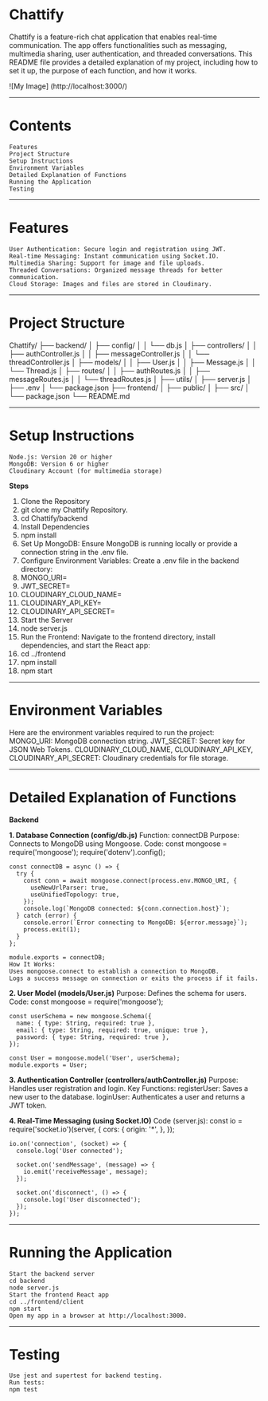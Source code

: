 # **Chattify**
Chattify is a feature-rich chat application that enables real-time communication. The app offers functionalities such as messaging, multimedia sharing, user authentication, and threaded conversations. This README file provides a detailed explanation of my project, including how to set it up, the purpose of each function, and how it works. 

![My Image] (http://localhost:3000/)
________________________________________
# **Contents**
	Features
	Project Structure
	Setup Instructions
	Environment Variables
	Detailed Explanation of Functions
	Running the Application
	Testing
________________________________________
# **Features**
	User Authentication: Secure login and registration using JWT.
	Real-time Messaging: Instant communication using Socket.IO.
	Multimedia Sharing: Support for image and file uploads.
	Threaded Conversations: Organized message threads for better communication.
	Cloud Storage: Images and files are stored in Cloudinary.
________________________________________
# **Project Structure**
Chattify/
├── backend/
│   ├── config/
│   │   └── db.js
│   ├── controllers/
│   │   ├── authController.js
│   │   ├── messageController.js
│   │   └── threadController.js
│   ├── models/
│   │   ├── User.js
│   │   ├── Message.js
│   │   └── Thread.js
│   ├── routes/
│   │   ├── authRoutes.js
│   │   ├── messageRoutes.js
│   │   └── threadRoutes.js
│   ├── utils/
│   ├── server.js
│   ├── .env
│   └── package.json
├── frontend/
│   ├── public/
│   ├── src/
│   └── package.json
└── README.md
________________________________________
# **Setup Instructions**
	Node.js: Version 20 or higher
	MongoDB: Version 6 or higher
	Cloudinary Account (for multimedia storage)

**Steps**
1.	Clone the Repository
2.	git clone my Chattify Repository.
3.	cd Chattify/backend
4.	Install Dependencies
5.	npm install
6.	Set Up MongoDB: Ensure MongoDB is running locally or provide a connection string in the .env file.
7.	Configure Environment Variables: Create a .env file in the backend directory:
8.	MONGO_URI=<My MongoDB connection string>
9.	JWT_SECRET=<My secret key>
10.	CLOUDINARY_CLOUD_NAME=<My Cloudinary cloud name>
11.	CLOUDINARY_API_KEY=<My Cloudinary API key>
12.	CLOUDINARY_API_SECRET=<My Cloudinary API secret>
13.	Start the Server
14.	node server.js
15.	Run the Frontend: Navigate to the frontend directory, install dependencies, and start the React app:
16.	cd ../frontend
17.	npm install
18.	npm start
________________________________________
# **Environment Variables**
Here are the environment variables required to run the project:
	MONGO_URI: MongoDB connection string.
	JWT_SECRET: Secret key for JSON Web Tokens.
	CLOUDINARY_CLOUD_NAME, CLOUDINARY_API_KEY, CLOUDINARY_API_SECRET: Cloudinary credentials for file storage.
________________________________________

# **Detailed Explanation of Functions**
**Backend**

**1. Database Connection (config/db.js)**
	Function: connectDB
	Purpose: Connects to MongoDB using Mongoose.
	Code: 
	const mongoose = require('mongoose');
	require('dotenv').config();
	
	const connectDB = async () => {
	  try {
	    const conn = await mongoose.connect(process.env.MONGO_URI, {
	      useNewUrlParser: true,
	      useUnifiedTopology: true,
	    });
	    console.log(`MongoDB connected: ${conn.connection.host}`);
	  } catch (error) {
	    console.error(`Error connecting to MongoDB: ${error.message}`);
	    process.exit(1);
	  }
	};
	
	module.exports = connectDB;
	How It Works: 
	Uses mongoose.connect to establish a connection to MongoDB.
	Logs a success message on connection or exits the process if it fails.

**2. User Model (models/User.js)**
	Purpose: Defines the schema for users.
	Code: 
	const mongoose = require('mongoose');
	
	const userSchema = new mongoose.Schema({
	  name: { type: String, required: true },
	  email: { type: String, required: true, unique: true },
	  password: { type: String, required: true },
	});
	
	const User = mongoose.model('User', userSchema);
	module.exports = User;

**3. Authentication Controller (controllers/authController.js)**
	Purpose: Handles user registration and login.
	Key Functions: 
	registerUser: Saves a new user to the database.
	loginUser: Authenticates a user and returns a JWT token.

**4. Real-Time Messaging (using Socket.IO)**
	Code (server.js): 
	const io = require('socket.io')(server, {
	    cors: {
	    origin: '*',
	  },
	});
	
	io.on('connection', (socket) => {
	  console.log('User connected');
	
	  socket.on('sendMessage', (message) => {
	    io.emit('receiveMessage', message);
	  });
	
	  socket.on('disconnect', () => {
	    console.log('User disconnected');
	  });
	});
________________________________________
# **Running the Application**
	Start the backend server
	cd backend
	node server.js
	Start the frontend React app
	cd ../frontend/client
	npm start
	Open my app in a browser at http://localhost:3000.
________________________________________
# **Testing**
	Use jest and supertest for backend testing.
	Run tests: 
	npm test
